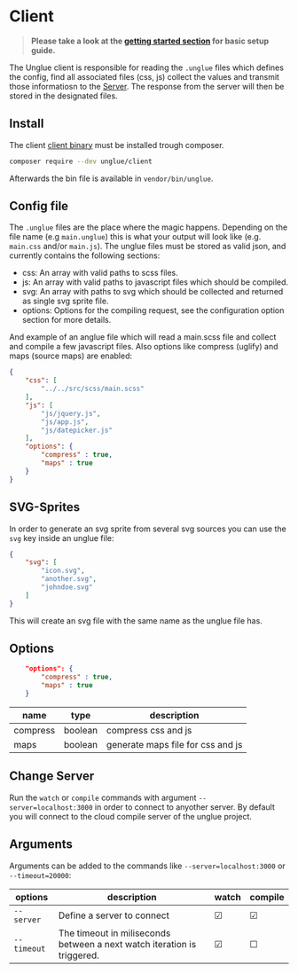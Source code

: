 # Client

> **Please take a look at the [getting started section](start.md) for basic setup guide.**

The Unglue client is responsible for reading the `.unglue` files which defines the config, find all associated files (css, js) collect the values and transmit those informatiosn to the [Server](server.md). The response from the server will then be stored in the designated files.

## Install

The client [client binary](https://github.com/unglue-workflow/client) must be installed trough composer.

```sh
composer require --dev unglue/client
```

Afterwards the bin file is available in `vendor/bin/unglue`.

## Config file

The `.unglue` files are the place where the magic happens. Depending on the file name (e.g `main.unglue`) this is what your output will look like (e.g. `main.css` and/or `main.js`). The unglue files must be stored as valid json, and currently contains the following sections:

+ css: An array with valid paths to scss files.
+ js: An array with valid paths to javascript files which should be compiled.
+ svg: An array with paths to svg which should be collected and returned as single svg sprite file.
+ options: Options for the compiling request, see the configuration option section for more details.

And example of an anglue file which will read a main.scss file and collect and compile a few javascript files. Also options like compress (uglify) and maps (source maps) are enabled:

```json
{
    "css": [
        "../../src/scss/main.scss"
    ],
    "js": [
        "js/jquery.js",
        "js/app.js",
        "js/datepicker.js"
    ],
    "options": {
        "compress" : true,
        "maps" : true
    }
}
```

## SVG-Sprites

In order to generate an svg sprite from several svg sources you can use the `svg` key inside an unglue file:

```json
{
    "svg": [
        "icon.svg",
        "another.svg",
        "johndoe.svg"
    ]
}
```

This will create an svg file with the same name as the unglue file has.

## Options

```json
    "options": {
        "compress" : true,
        "maps" : true
    }
```

|name|type|description
|----|----|-----------
|compress|boolean|compress css and js
|maps|boolean|generate maps file for css and js

## Change Server

Run the `watch` or `compile` commands with argument `--server=localhost:3000` in order to connect to anyother server. By default you will connect to the cloud compile server of the unglue project.

## Arguments

Arguments can be added to the commands like `--server=localhost:3000` or `--timeout=20000`:

|options|description|watch|compile
|-------|-----------|-----|-------
|`--server`|Define a server to connect|☑|☑
|`--timeout`|The timeout in miliseconds between a next watch iteration is triggered.|☑|☐
